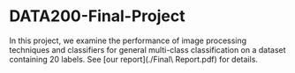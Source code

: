 # DATA200-Final-Project

In this project, we examine the performance of image processing techniques and classifiers for general multi-class classification on a dataset containing 20 labels. See [our report](./Final\ Report.pdf) for details.
